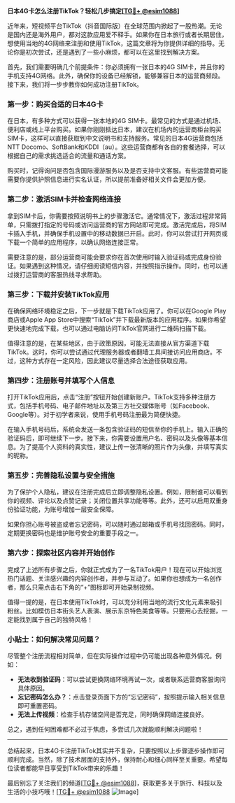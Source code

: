 **日本4G卡怎么注册TikTok？轻松几步搞定[[TG💪+ @esim1088](https://t.me/s/esim1088)]**

近年来，短视频平台TikTok（抖音国际版）在全球范围内掀起了一股热潮。无论是国内还是海外用户，都对这款应用爱不释手。如果你在日本旅行或者长期居住，想使用当地的4G网络来注册和使用TikTok，这篇文章将为你提供详细的指导。无论你是初次尝试，还是遇到了一些小麻烦，都可以在这里找到解决方案。

首先，我们需要明确几个前提条件：你必须拥有一张日本的4G SIM卡，并且你的手机支持4G网络。此外，确保你的设备已经解锁，能够兼容日本的运营商频段。接下来，我们将一步步教你如何成功注册TikTok。

### 第一步：购买合适的日本4G卡

在日本，有多种方式可以获得一张本地的4G SIM卡。最常见的方式是通过机场、便利店或线上平台购买。如果你刚刚抵达日本，建议在机场内的运营商柜台购买SIM卡，这样可以直接获取到中文说明书和支持服务。常见的日本4G运营商包括NTT Docomo、SoftBank和KDDI（au）。这些运营商都有各自的套餐选择，可以根据自己的需求挑选适合的流量和通话方案。

购买时，记得询问是否包含国际漫游服务以及是否支持中文客服。有些运营商可能需要你提供护照信息进行实名认证，所以提前准备好相关文件会更加方便。

### 第二步：激活SIM卡并检查网络连接

拿到SIM卡后，你需要按照说明书上的步骤激活它。通常情况下，激活过程非常简单，只需拨打指定的号码或访问运营商的官方网站即可完成。激活完成后，将SIM卡插入手机，并确保手机设置中的移动数据已开启。此时，你可以尝试打开网页或下载一个简单的应用程序，以确认网络连接正常。

需要注意的是，部分运营商可能会要求你在首次使用时输入验证码或完成身份验证。如果遇到这种情况，请仔细阅读短信内容，并按照指示操作。同时，也可以通过拨打运营商的客服热线寻求帮助。

### 第三步：下载并安装TikTok应用

在确保网络环境稳定之后，下一步就是下载TikTok应用了。你可以在Google Play商店或Apple App Store中搜索“TikTok”并下载最新版本的应用程序。如果你希望更快速地完成下载，也可以通过电脑访问TikTok官网进行二维码扫描下载。

值得注意的是，在某些地区，由于政策原因，可能无法直接从官方渠道下载TikTok。这时，你可以尝试通过代理服务器或者翻墙工具间接访问应用商店。不过，这种方式存在一定风险，因此建议尽量选择合法途径获取应用。

### 第四步：注册账号并填写个人信息

打开TikTok应用后，点击“注册”按钮开始创建新账户。TikTok支持多种注册方式，包括手机号码、电子邮件地址以及第三方社交媒体账号（如Facebook、Google等）。对于初学者来说，使用手机号码注册最为简便快捷。

在输入手机号码后，系统会发送一条包含验证码的短信至你的手机上。输入正确的验证码后，即可继续下一步。接下来，你需要设置用户名、密码以及头像等基本信息。为了提高个人资料的真实性，建议上传一张清晰的照片作为头像，并填写真实的昵称。

### 第五步：完善隐私设置与安全措施

为了保护个人隐私，建议在注册完成后立即调整隐私设置。例如，限制谁可以看到你的视频、评论以及点赞记录；关闭位置共享功能等等。此外，还可以启用双重身份验证功能，为账号增加一层安全保障。

如果你担心账号被盗或者忘记密码，可以随时通过邮箱或手机号找回密码。同时，定期更换密码也是维护账号安全的重要手段之一。

### 第六步：探索社区内容并开始创作

完成了上述所有步骤之后，你就正式成为了一名TikTok用户！现在可以开始浏览热门话题、关注感兴趣的内容创作者，并参与互动了。如果你也想成为一名创作者，那么只需点击右下角的“+”图标即可开始录制视频。

值得一提的是，在日本使用TikTok时，可以充分利用当地的流行文化元素来吸引粉丝。比如模仿日本街头艺人表演、展示东京特色美食等等。只要用心去挖掘，一定能找到属于自己的独特风格！

### 小贴士：如何解决常见问题？

尽管整个注册流程相对简单，但在实际操作过程中仍可能出现各种意外情况。例如：

- **无法收到验证码**：可以尝试更换网络环境再试一次，或者联系运营商客服询问具体原因。
- **忘记密码怎么办？**：点击登录页面下方的“忘记密码”，按照提示输入相关信息即可重置密码。
- **无法上传视频**：检查手机存储空间是否充足，同时确保网络连接良好。

总之，遇到任何困难都不必过于焦虑，多尝试几次就能顺利解决问题啦！

---

总结起来，日本4G卡注册TikTok其实并不复杂，只要按照以上步骤逐步操作即可顺利完成。当然，除了技术层面的支持外，保持耐心和细心同样至关重要。希望每位读者都能早日享受到TikTok带来的乐趣！

最后别忘了关注我们的频道[[TG💪+ @esim1088](https://t.me/s/esim1088)]，获取更多关于旅行、科技以及生活的小技巧哦！[[TG💪+ @esim1088](https://t.me/s/esim1088) ![Image](https://i.postimg.cc/4NQfJmqS/Snipaste-2025-05-13-00-14-12.png)]